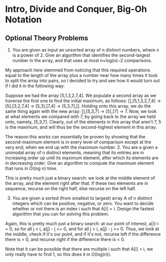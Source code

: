 # Intro, Divide and Conquer, Big-Oh Notation

## Optional Theory Problems
1. You are given as input an unsorted array of n distinct numbers, where n is a power of 2. Give an algorithm that identifies the second-largest number in the array, and that uses at most n+log(n)−2 comparisons.

My approach here stemmed from noticing that this required operations equal to the length of the array plus a number near how many times it took to split the array into pairs, so I decided to try and see how it would turn out if I did it in the following way:

Suppose we had the array [5,1,3,2,7,4]. We populate a second array as we traverse the first one to find the initial maximum, as follows: [],[5,1,3,2,7,4] -> [5],[3,2,7,4] -> [5,3],[7,4] -> [5,3,7],[]. Holding onto this array, we do the same thing again with the new array: [],[5,3,7] -> [5],[7] -> 7. Now, we look at what elements we compared with 7, by going back to the array we held onto, namely, [5,3,7]. Clearly, out of the elements in this array that aren't 7, 5 is the maximum, and will thus be the second-highest element in this array.

The reason this works can essentially be proven by showing that the second-maximum element is in every level of comparison except at the very end, when we end up with the maximum number.
2. You are a given a unimodal array of n distinct elements, meaning that its entries are in increasing order up until its maximum element, after which its elements are in decreasing order. Give an algorithm to compute the maximum element that runs in O(log n) time.

This is pretty much just a binary search: we look at the middle element of the array, and the element right after that. If these two elements are in sequence, recurse on the right half, else recurse on the left half.

3. You are given a sorted (from smallest to largest) array A of n distinct integers which can be positive, negative, or zero. You want to decide whether or not there is an index i such that A[i] = i. Design the fastest algorithm that you can for solving this problem.

Again, this is pretty much just a binary search: at our point of interest, a[i]-i = 0, so for all j < i, a[j] - j <= 0, and for all j > i, a[j] - j >= 0. Thus, we look at the middle, check if it's our point, and if it's not, recurse left if the difference there is > 0, and recurse right if the difference there is < 0.

Note that it can be possible that there are multiple i such that A[i] = i, we only really have to find 1, so this does it in O(log(n)).


